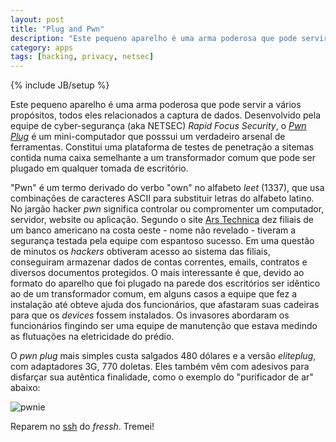 ```yaml
---
layout: post
title: "Plug and Pwn"
description: "Este pequeno aparelho é uma arma poderosa que pode servir a vários propósitos, todos eles relacionados a captura de dados."
category: apps
tags: [hacking, privacy, netsec]
---
```

{% include JB/setup %}


Este pequeno aparelho é uma arma poderosa que pode servir a vários propósitos, todos eles relacionados a captura de dados. Desenvolvido pela equipe de cyber-segurança (aka NETSEC) *Rapid Focus Security*, o 
[*Pwn Plug*](http://www.pwnieexpress.com/eliteplug.html) é um mini-computador que posssui um verdadeiro arsenal de ferramentas. Constitui uma plataforma de testes de penetração a sitemas contida numa caixa semelhante a um transformador comum que pode ser plugado em qualquer tomada de escritório. 

"Pwn" é um termo derivado do verbo "own" no alfabeto *leet* (1337), que usa combinações de caracteres ASCII para substituir letras do alfabeto latino. No jargão hacker *pwn* significa controlar ou compromenter um computador, servidor, website ou aplicação. 
Segundo o site [Ars Technica](http://arstechnica.com/business/news/2012/03/the-pwn-plug-is-a-little-white-box-that-can-hack-your-network.ars) dez filiais de um banco americano na costa oeste - nome não revelado - tiveram a segurança testada pela equipe com espantoso sucesso. 
Em uma questão de minutos os *hackers* obtiveram acesso ao sistema das filiais, conseguiram armazenar dados de contas correntes, emails, contratos e diversos documentos protegidos. O mais interessante é que, devido ao formato do aparelho que foi plugado na parede dos escritórios ser idêntico ao de um transformador comum, em alguns casos a equipe que fez a instalação até obteve ajuda dos funcionários, que afastaram suas cadeiras para que os *devices* fossem instalados. Os invasores abordaram os funcionários fingindo ser uma equipe de manutenção que estava medindo as flutuações na eletricidade do prédio. 

O *pwn plug* mais simples custa salgados 480 dólares e a versão *eliteplug*, com adaptadores 3G, 770 doletas. Eles também vêm com adesivos para disfarçar sua autêntica finalidade, como o exemplo do "purificador de ar" abaixo:

![pwnie](http://f.cl.ly/items/1O293q3a0o411I1B452T/pwnie.jpg)

Reparem no [ssh](http://pt.wikipedia.org/wiki/SSH) do *fressh*. Tremei!

